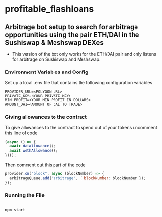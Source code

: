 # profitable_flashloans

## Arbitrage bot setup to search for arbitrage opportunities using the pair ETH/DAI in the Sushiswap & Meshswap DEXes

- This version of the bot only works for the ETH/DAI pair and only listens for arbitrage on Sushiswap and Meshswap.

### Environment Variables and Config

Set up a local .env file that contains the following configuration variables

```
PROVIDER_URL=<POLYGON URL>
PRIVATE_KEY=<YOUR PRIVATE KEY>
MIN_PROFIT=<YOUR MIN PROFIT IN DOLLARS>
AMOUNT_DAI=<AMOUNT OF DAI TO TRADE>
```

### Giving allowances to the contract

To give allowances to the contract to spend out of your tokens uncomment this line of code

```js
(async () => {
  await daiAllowance();
  await wethAllowance();
})();
```

Then comment out this part of the code

```js
provider.on("block", async (blockNumber) => {
  arbitrageQueue.add("arbitrage", { blockNumber: blockNumber });
});
```

### Running the File

```

npm start

```
